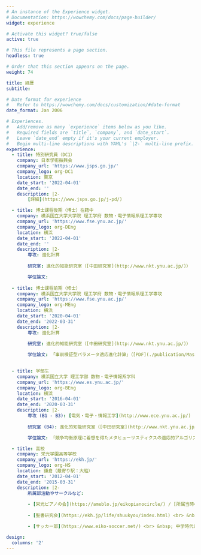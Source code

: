 ```yaml
---
# An instance of the Experience widget.
# Documentation: https://wowchemy.com/docs/page-builder/
widget: experience

# Activate this widget? true/false
active: true

# This file represents a page section.
headless: true

# Order that this section appears on the page.
weight: 74

title: 経歴
subtitle:

# Date format for experience
#   Refer to https://wowchemy.com/docs/customization/#date-format
date_format: Jan 2006

# Experiences.
#   Add/remove as many `experience` items below as you like.
#   Required fields are `title`, `company`, and `date_start`.
#   Leave `date_end` empty if it's your current employer.
#   Begin multi-line descriptions with YAML's `|2-` multi-line prefix.
experience:
  - title: 特別研究員（DC1）
    company: 日本学術振興会
    company_url: 'https://www.jsps.go.jp/'
    company_logo: org-DC1
    location: 東京
    date_start: '2022-04-01'
    date_end: ''
    description: |2-
        [詳細](https://www.jsps.go.jp/j-pd/)

  - title: 博士課程後期（博士）在籍中
    company: 横浜国立大学大学院 理工学府 数物・電子情報系理工学専攻
    company_url: 'https://www.fse.ynu.ac.jp/'
    company_logo: org-DEng
    location: 横浜
    date_start: '2022-04-01'
    date_end: ''
    description: |2-
        専攻: 進化計算
        
        研究室: 進化的知能研究室（[中田研究室](http://www.nkt.ynu.ac.jp/)）

        学位論文: 
  
  - title: 博士課程前期（修士）
    company: 横浜国立大学大学院 理工学府 数物・電子情報系理工学専攻
    company_url: 'https://www.fse.ynu.ac.jp/'
    company_logo: org-MEng
    location: 横浜
    date_start: '2020-04-01'
    date_end: '2022-03-31'
    description: |2-
        専攻: 進化計算
        
        研究室: 進化的知能研究室（[中田研究室](http://www.nkt.ynu.ac.jp/)）

        学位論文: 「事前検証型パラメータ適応進化計算」（[PDF](./publication/MasterThesis/paper.pdf)）

        
  - title: 学部生
    company: 横浜国立大学 理工学部 数物・電子情報系学科
    company_url: 'https://www.es.ynu.ac.jp/'
    company_logo: org-BEng
    location: 横浜
    date_start: '2016-04-01'
    date_end: '2020-03-31'
    description: |2-
        専攻 (B1 - B3): [電気・電子・情報工学](http://www.ece.ynu.ac.jp/)
        
        研究室 (B4): 進化的知能研究室（[中田研究室](http://www.nkt.ynu.ac.jp/)）

        学位論文: 「競争均衡原理に着想を得たメタヒューリスティクスの適応的アルゴリズム調整」（[PDF](./publication/GraduationThesis/paper.pdf)）

  - title: 高校
    company: 栄光学園高等学校
    company_url: 'https://ekh.jp/'
    company_logo: org-HS
    location: 鎌倉（最寄り駅：大船）
    date_start: '2012-04-01'
    date_end: '2015-03-31'
    description: |2-
        所属部活動やサークルなど:
        
        - [栄光ピアノの会](https://ameblo.jp/eikopianocircle/) / [所属当時のページ](http://eikopianocircle.ninja-web.net/) <br> &nbsp; 学園祭を含む年3回のコンサートで演奏・運営を行ったり，外部講師を招聘したセミナーを新たに企画したりしました．聖書研究会にも所属していたこともあり，ミサのオルガン伴奏も務めました．
        
        - [聖書研究会](https://ekh.jp/life/shuukyou/index.html) <br> &nbsp; 聖書を読み・教わることはもちろん，その内容から他愛もないことまで仲間と議論した貴重な時間でした．全く堅苦しくない雰囲気で活動できただけでなく，都内や長崎の巡礼（半分は観光）やボランティアなど，多くの経験をさせていただき感謝です．

        - [サッカー部](https://www.eiko-soccer.net/) <br> &nbsp; 中学時代に所属していました（栄光学園は中高一貫校です）．自己鍛錬と純粋にサッカーを楽しむバランスが絶妙でした．

design:
  columns: '2'
---
```

